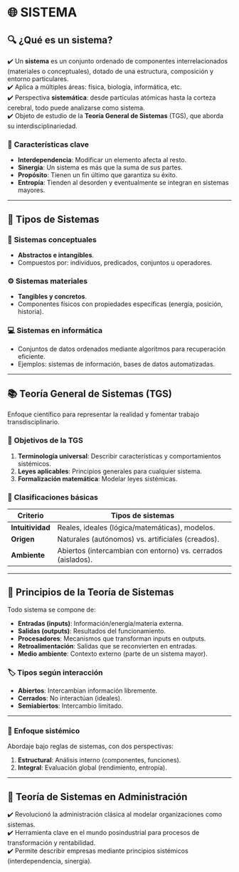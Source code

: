 # 🌐 **SISTEMA**  

## 🔍 **¿Qué es un sistema?**  
✔️ Un **sistema** es un conjunto ordenado de componentes interrelacionados (materiales o conceptuales), dotado de una estructura, composición y entorno particulares.  
✔️ Aplica a múltiples áreas: física, biología, informática, etc.  
✔️ Perspectiva **sistemática**: desde partículas atómicas hasta la corteza cerebral, todo puede analizarse como sistema.  
✔️ Objeto de estudio de la **Teoría General de Sistemas** (TGS), que aborda su interdisciplinariedad.  

### 🔄 **Características clave**  
- **Interdependencia**: Modificar un elemento afecta al resto.  
- **Sinergia**: Un sistema es más que la suma de sus partes.  
- **Propósito**: Tienen un fin último que garantiza su éxito.  
- **Entropía**: Tienden al desorden y eventualmente se integran en sistemas mayores.  

---

## 📂 **Tipos de Sistemas**  

### 🧠 **Sistemas conceptuales**  
- **Abstractos e intangibles**.  
- Compuestos por: individuos, predicados, conjuntos u operadores.  

### ⚙️ **Sistemas materiales**  
- **Tangibles y concretos**.  
- Componentes físicos con propiedades específicas (energía, posición, historia).  

### 💻 **Sistemas en informática**  
- Conjuntos de datos ordenados mediante algoritmos para recuperación eficiente.  
- Ejemplos: sistemas de información, bases de datos automatizadas.  

---

## 📚 **Teoría General de Sistemas (TGS)**  
Enfoque científico para representar la realidad y fomentar trabajo transdisciplinario.  

### 🎯 **Objetivos de la TGS**  
1. **Terminología universal**: Describir características y comportamientos sistémicos.  
2. **Leyes aplicables**: Principios generales para cualquier sistema.  
3. **Formalización matemática**: Modelar leyes sistémicas.  

### 🔧 **Clasificaciones básicas**  
| Criterio          | Tipos de sistemas                          |  
|-------------------|--------------------------------------------|  
| **Intuitividad**  | Reales, ideales (lógica/matemáticas), modelos. |  
| **Origen**        | Naturales (autónomos) vs. artificiales (creados). |  
| **Ambiente**      | Abiertos (intercambian con entorno) vs. cerrados (aislados). |  

---

## 🧩 **Principios de la Teoría de Sistemas**  
Todo sistema se compone de:  
- **Entradas (inputs)**: Información/energía/materia externa.  
- **Salidas (outputs)**: Resultados del funcionamiento.  
- **Procesadores**: Mecanismos que transforman inputs en outputs.  
- **Retroalimentación**: Salidas que se reconvierten en entradas.  
- **Medio ambiente**: Contexto externo (parte de un sistema mayor).  

### 🏷️ **Tipos según interacción**  
- **Abiertos**: Intercambian información libremente.  
- **Cerrados**: No interactúan (ideales).  
- **Semiabiertos**: Intercambio limitado.  

---

### 🔎 **Enfoque sistémico**  
Abordaje bajo reglas de sistemas, con dos perspectivas:  
1. **Estructural**: Análisis interno (componentes, funciones).  
2. **Integral**: Evaluación global (rendimiento, entropía).  

---

## 🏢 **Teoría de Sistemas en Administración**  
✔️ Revolucionó la administración clásica al modelar organizaciones como sistemas.  
✔️ Herramienta clave en el mundo posindustrial para procesos de transformación y rentabilidad.  
✔️ Permite describir empresas mediante principios sistémicos (interdependencia, sinergia).  

